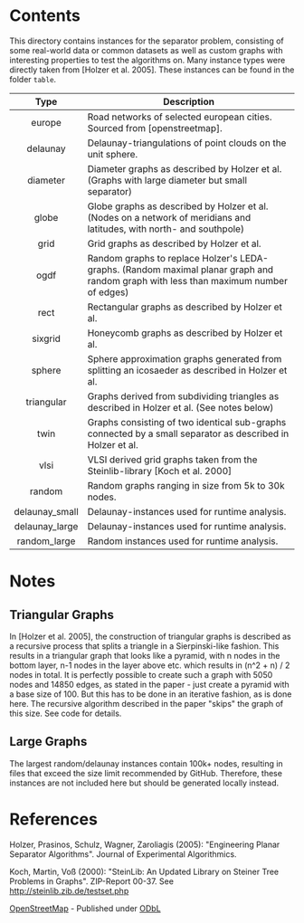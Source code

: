 # Contents

This directory contains instances for the separator problem, consisting of some real-world data or common datasets as
well as custom graphs with interesting properties to test the algorithms on.
Many instance types were directly taken from [Holzer et al. 2005]. These instances can be found in the folder `table`.


| Type          |                                                                                     Description                                                                                    |
|:--------------:|------------------------------------------------------------------------------------------------------------------------------------------------------------------------------------|
| europe         | Road networks of selected european cities. Sourced from [openstreetmap].                                                                                                           |
| delaunay       | Delaunay-triangulations of point clouds on the unit sphere.                                                                                                                        | 
| diameter       | Diameter graphs as described by Holzer et al.  (Graphs with large diameter but small separator)                                                                                    |
| globe          | Globe graphs as described by Holzer et al.  (Nodes on a network of meridians and latitudes, with north- and southpole)                                                             |
| grid           | Grid graphs as described by Holzer et al.                                                                                                                                          |
| ogdf           | Random graphs to replace Holzer's LEDA-graphs.  (Random maximal planar graph and random graph with less than maximum number of edges)                                              |
| rect           | Rectangular graphs as described by Holzer et al.                                                                                                                                   |
| sixgrid        | Honeycomb graphs as described by Holzer et al.                                                                                                                                     |
| sphere         | Sphere approximation graphs generated from splitting an icosaeder as described in Holzer et al.                                                                                    |
| triangular     | Graphs derived from subdividing triangles as described in Holzer et al. (See notes below)                                                                                          |
| twin           | Graphs consisting of two identical sub-graphs connected by a small separator as described in Holzer et al.                                                                         |
| vlsi           | VLSI derived grid graphs taken from the Steinlib-library [Koch et al. 2000]                                                                                                        |
| random         | Random graphs ranging in size from 5k to 30k nodes.                                                                                                                                |
| delaunay_small | Delaunay-instances used for runtime analysis.                                                                                                                                      |
| delaunay_large | Delaunay-instances used for runtime analysis.                                                                                                                                      |
| random_large   | Random instances used for runtime analysis.                                                                                                                                        |

# Notes

## Triangular Graphs
In [Holzer et al. 2005], the construction of triangular graphs is described as a recursive process that splits a 
triangle in a Sierpinski-like fashion. This results in a triangular graph that looks like a pyramid, with n nodes in the 
bottom layer, n-1 nodes in the layer above etc. which results in (n^2 + n) / 2 nodes in total. 
It is perfectly possible to create such a graph with 5050 nodes and 14850 edges, as stated in the paper - just create a
pyramid with a base size of 100. But this has to be done in an iterative fashion, as is done here. The recursive 
algorithm described in the paper "skips" the graph of this size. See code for details.

## Large Graphs
The largest random/delaunay instances contain 100k+ nodes, resulting in files that exceed the size limit recommended by GitHub.
Therefore, these instances are not included here but should be generated locally instead.


# References
Holzer, Prasinos, Schulz, Wagner, Zaroliagis (2005): "Engineering Planar Separator Algorithms". Journal of Experimental Algorithmics.

Koch, Martin, Voß (2000): "SteinLib: An Updated Library on Steiner Tree Problems in Graphs". ZIP-Report 00-37. See http://steinlib.zib.de/testset.php

<a href="https://www.openstreetmap.org/">OpenStreetMap</a> - Published under <a href="https://opendatacommons.org/licenses/odbl/">ODbL</a>